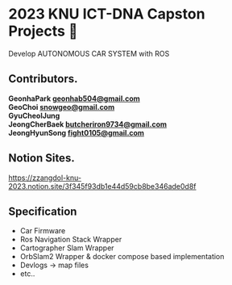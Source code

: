 # 2023 KNU ICT-DNA Capston Projects 👋
Develop AUTONOMOUS CAR SYSTEM with ROS

## Contributors.
**GeonhaPark <geonhab504@gmail.com>**    
**GeoChoi <snowgeo@gmail.com>**     
**GyuCheolJung**   
**JeongCherBaek butcheriron9734@gmail.com**    
**JeongHyunSong <fight0105@gmail.com>**

## Notion Sites.
https://zzangdol-knu-2023.notion.site/3f345f93db1e44d59cb8be346ade0d8f

## Specification
- Car Firmware
- Ros Navigation Stack Wrapper 
- Cartographer Slam Wrapper
- OrbSlam2 Wrapper & docker compose based implementation
- Devlogs -> map files
- etc..
